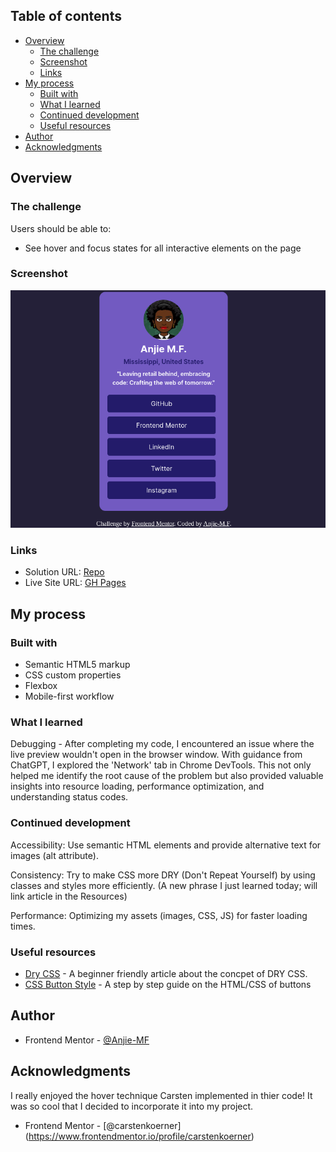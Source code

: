 ## Table of contents

- [Overview](#overview)
  - [The challenge](#the-challenge)
  - [Screenshot](#screenshot)
  - [Links](#links)
- [My process](#my-process)
  - [Built with](#built-with)
  - [What I learned](#what-i-learned)
  - [Continued development](#continued-development)
  - [Useful resources](#useful-resources)
- [Author](#author)
- [Acknowledgments](#acknowledgments)

## Overview

### The challenge

Users should be able to:

- See hover and focus states for all interactive elements on the page

### Screenshot

![](assets/images/Screenshot%202024-04-08%2011.39.24%20PM.png)

### Links

- Solution URL: [Repo](https://github.com/Anjie-MF/FEM-socialProfiles)
- Live Site URL: [GH Pages]( https://anjie-mf.github.io/FEM-socialProfiles/)

## My process

### Built with

- Semantic HTML5 markup
- CSS custom properties
- Flexbox
- Mobile-first workflow

### What I learned

Debugging - After completing my code, I encountered an issue where the live preview wouldn't open in the browser window. With guidance from ChatGPT, I explored the 'Network' tab in Chrome DevTools. This not only helped me identify the root cause of the problem but also provided valuable insights into resource loading, performance optimization, and understanding status codes.

### Continued development

Accessibility: Use semantic HTML elements and provide alternative text for images (alt attribute).

Consistency: Try to make CSS more DRY (Don't Repeat Yourself) by using classes and styles more efficiently. (A new phrase I just learned today; will link article in the Resources)

Performance: Optimizing my assets (images, CSS, JS) for faster loading times.

### Useful resources

- [Dry CSS](https://vanseodesign.com/css/dry-principles/) - A beginner friendly article about the concpet of DRY CSS.
- [CSS Button Style](https://www.freecodecamp.org/news/css-button-style-hover-color-and-background/#hover) - A step by step guide on the HTML/CSS of buttons

## Author

- Frontend Mentor - [@Anjie-MF](https://www.frontendmentor.io/profile/Anjie-MF)

## Acknowledgments

I really enjoyed the hover technique Carsten implemented in thier code! It was so cool that I decided to incorporate it into my project. 

- Frontend Mentor - [@carstenkoerner] (https://www.frontendmentor.io/profile/carstenkoerner)


